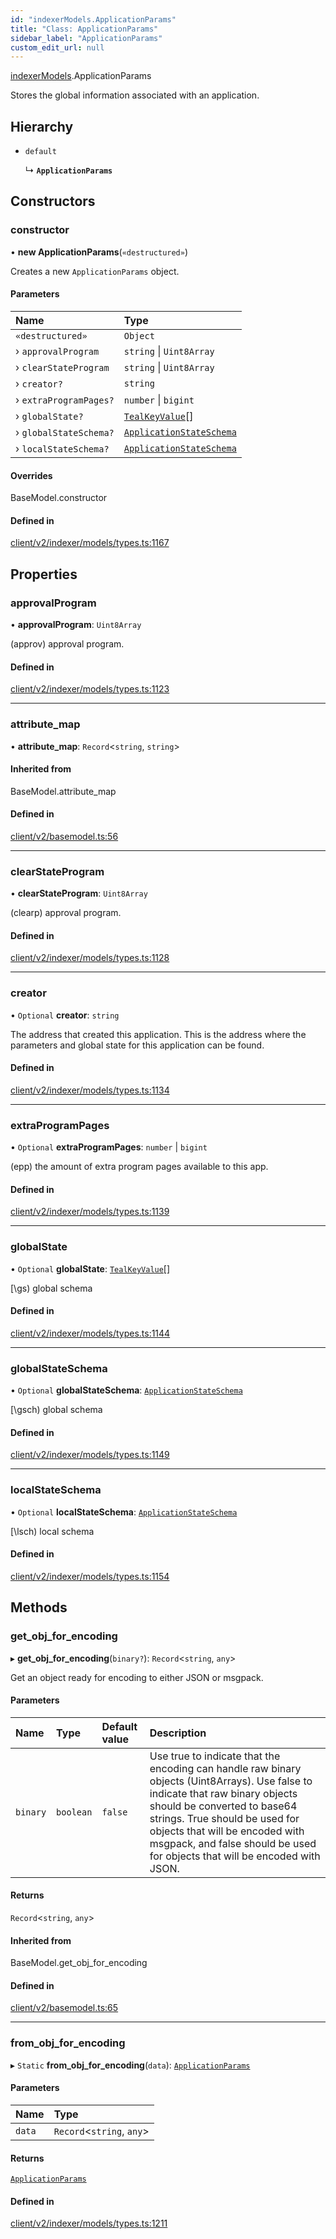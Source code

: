 ```yaml
---
id: "indexerModels.ApplicationParams"
title: "Class: ApplicationParams"
sidebar_label: "ApplicationParams"
custom_edit_url: null
---
```


[indexerModels](../namespaces/erModels).ApplicationParams

Stores the global information associated with an application.

## Hierarchy

- `default`

  ↳ **`ApplicationParams`**

## Constructors

### constructor

• **new ApplicationParams**(`«destructured»`)

Creates a new `ApplicationParams` object.

#### Parameters

| Name | Type |
| :------ | :------ |
| `«destructured»` | `Object` |
| › `approvalProgram` | `string` \| `Uint8Array` |
| › `clearStateProgram` | `string` \| `Uint8Array` |
| › `creator?` | `string` |
| › `extraProgramPages?` | `number` \| `bigint` |
| › `globalState?` | [`TealKeyValue`](erModels.TealKeyValue)[] |
| › `globalStateSchema?` | [`ApplicationStateSchema`](erModels.ApplicationStateSchema) |
| › `localStateSchema?` | [`ApplicationStateSchema`](erModels.ApplicationStateSchema) |

#### Overrides

BaseModel.constructor

#### Defined in

[client/v2/indexer/models/types.ts:1167](https://github.com/joe-p/js-algorand-sdk/blob/6a3021f/src/client/v2/indexer/models/types.ts#L1167)

## Properties

### approvalProgram

• **approvalProgram**: `Uint8Array`

(approv) approval program.

#### Defined in

[client/v2/indexer/models/types.ts:1123](https://github.com/joe-p/js-algorand-sdk/blob/6a3021f/src/client/v2/indexer/models/types.ts#L1123)

___

### attribute\_map

• **attribute\_map**: `Record`<`string`, `string`\>

#### Inherited from

BaseModel.attribute\_map

#### Defined in

[client/v2/basemodel.ts:56](https://github.com/joe-p/js-algorand-sdk/blob/6a3021f/src/client/v2/basemodel.ts#L56)

___

### clearStateProgram

• **clearStateProgram**: `Uint8Array`

(clearp) approval program.

#### Defined in

[client/v2/indexer/models/types.ts:1128](https://github.com/joe-p/js-algorand-sdk/blob/6a3021f/src/client/v2/indexer/models/types.ts#L1128)

___

### creator

• `Optional` **creator**: `string`

The address that created this application. This is the address where the
parameters and global state for this application can be found.

#### Defined in

[client/v2/indexer/models/types.ts:1134](https://github.com/joe-p/js-algorand-sdk/blob/6a3021f/src/client/v2/indexer/models/types.ts#L1134)

___

### extraProgramPages

• `Optional` **extraProgramPages**: `number` \| `bigint`

(epp) the amount of extra program pages available to this app.

#### Defined in

[client/v2/indexer/models/types.ts:1139](https://github.com/joe-p/js-algorand-sdk/blob/6a3021f/src/client/v2/indexer/models/types.ts#L1139)

___

### globalState

• `Optional` **globalState**: [`TealKeyValue`](erModels.TealKeyValue)[]

[\gs) global schema

#### Defined in

[client/v2/indexer/models/types.ts:1144](https://github.com/joe-p/js-algorand-sdk/blob/6a3021f/src/client/v2/indexer/models/types.ts#L1144)

___

### globalStateSchema

• `Optional` **globalStateSchema**: [`ApplicationStateSchema`](erModels.ApplicationStateSchema)

[\gsch) global schema

#### Defined in

[client/v2/indexer/models/types.ts:1149](https://github.com/joe-p/js-algorand-sdk/blob/6a3021f/src/client/v2/indexer/models/types.ts#L1149)

___

### localStateSchema

• `Optional` **localStateSchema**: [`ApplicationStateSchema`](erModels.ApplicationStateSchema)

[\lsch) local schema

#### Defined in

[client/v2/indexer/models/types.ts:1154](https://github.com/joe-p/js-algorand-sdk/blob/6a3021f/src/client/v2/indexer/models/types.ts#L1154)

## Methods

### get\_obj\_for\_encoding

▸ **get_obj_for_encoding**(`binary?`): `Record`<`string`, `any`\>

Get an object ready for encoding to either JSON or msgpack.

#### Parameters

| Name | Type | Default value | Description |
| :------ | :------ | :------ | :------ |
| `binary` | `boolean` | `false` | Use true to indicate that the encoding can handle raw binary objects (Uint8Arrays). Use false to indicate that raw binary objects should be converted to base64 strings. True should be used for objects that will be encoded with msgpack, and false should be used for objects that will be encoded with JSON. |

#### Returns

`Record`<`string`, `any`\>

#### Inherited from

BaseModel.get\_obj\_for\_encoding

#### Defined in

[client/v2/basemodel.ts:65](https://github.com/joe-p/js-algorand-sdk/blob/6a3021f/src/client/v2/basemodel.ts#L65)

___

### from\_obj\_for\_encoding

▸ `Static` **from_obj_for_encoding**(`data`): [`ApplicationParams`](erModels.ApplicationParams)

#### Parameters

| Name | Type |
| :------ | :------ |
| `data` | `Record`<`string`, `any`\> |

#### Returns

[`ApplicationParams`](erModels.ApplicationParams)

#### Defined in

[client/v2/indexer/models/types.ts:1211](https://github.com/joe-p/js-algorand-sdk/blob/6a3021f/src/client/v2/indexer/models/types.ts#L1211)
